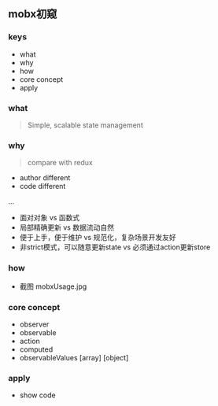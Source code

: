 ## mobx初窥

### keys
- what
- why
- how
- core concept
- apply

### what
> Simple, scalable state management

### why
> compare with redux

- author different
- code different

...
- 面对对象 vs 函数式
- 局部精确更新  vs 数据流动自然
- 便于上手，便于维护 vs 规范化，复杂场景开发友好
- 非strict模式，可以随意更新state  vs 必须通过action更新store


### how
- 截图 mobxUsage.jpg

### core concept
- observer
- observable
- action
- computed
- observableValues [array] [object]

### apply
- show code